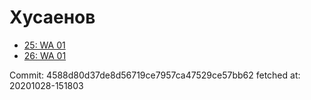 # Хусаенов
- [25: WA 01](25.md)
- [26: WA 01](26.md)

Commit: 4588d80d37de8d56719ce7957ca47529ce57bb62
 fetched at: 20201028-151803
